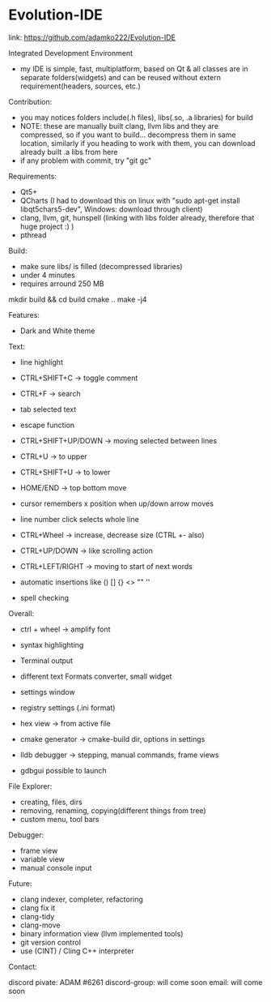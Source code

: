 # Evolution-IDE

link:  https://github.com/adamko222/Evolution-IDE

Integrated Development Environment

- my IDE is simple, fast, multiplatform, based on Qt & all classes are in 
  separate folders(widgets) and can be reused without extern 
  requirement(headers, sources, etc.)
  
Contribution:
- you may notices folders include(.h files), libs(.so, .a libraries) for build
- NOTE: these are manually built clang, llvm libs and they are compressed, so if you want to build... decompress
 them in same location, similarly if you heading to work with them, you can download already built .a libs from here
- if any problem with commit, try "git gc"


Requirements:
* Qt5+
* QCharts (I had to download this on linux with "sudo apt-get install libqt5chars5-dev", Windows: download through client)
* clang, llvm, git, hunspell (linking with libs folder already, therefore that huge project :)  )
* pthread


Build:
* make sure libs/ is filled (decompressed libraries)
* under 4 minutes
* requires arround 250 MB

mkdir build && cd build
cmake ..
make -j4


Features:

* Dark and White theme

Text:

* line highlight
* CTRL+SHIFT+C                  -> toggle comment
* CTRL+F                        -> search
* tab selected text
* escape function
* CTRL+SHIFT+UP/DOWN            -> moving selected between lines
* CTRL+U                        -> to upper
* CTRL+SHIFT+U                  -> to lower
* HOME/END                      -> top bottom move
* cursor remembers x position when up/down arrow moves
* line number click selects whole line
* CTRL+Wheel                    -> increase, decrease size (CTRL +-  also)
* CTRL+UP/DOWN                  -> like scrolling  action
* CTRL+LEFT/RIGHT               -> moving to start of next words
* automatic insertions like  () [] {} <> "" ''

* spell checking

Overall:

* ctrl + wheel -> amplify font
* syntax highlighting
* Terminal output
* different text Formats converter, small widget
* settings window
* registry settings (.ini format)


* hex view                      -> from active file
* cmake generator               -> cmake-build dir, options in settings
* lldb debugger                 -> stepping, manual commands, frame views
* gdbgui possible to launch

File Explorer:

* creating, files, dirs
* removing, renaming, copying(different things from tree)
* custom menu, tool bars

Debugger:

* frame view
* variable view
* manual console input

Future:

* clang indexer, completer, refactoring
* clang fix it
* clang-tidy
* clang-move
* binary information view (llvm implemented tools)
* git version control
* use (CINT) / Cling C++ interpreter



Contact:

discord pivate:  ADAM    #6261
discord-group:   will come soon
email:           will come soon


